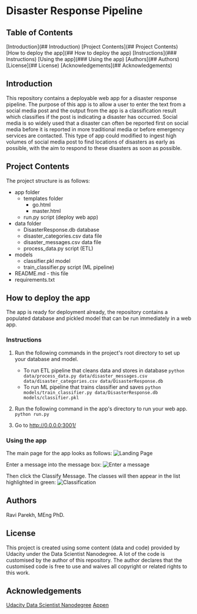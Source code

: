 # Disaster Response Pipeline

## Table of Contents 
[Introduction](## Introduction)
[Project Contents](## Project Contents)
[How to deploy the app](## How to deploy the app)
	[Instructions](### Instructions)
[Using the app](### Using the app)
[Authors](## Authors)
[License](## License)
[Acknowledgements](## Acknowledgements)

## Introduction 
This repository contains a deployable web app for a disaster response pipeline. The purpose of this app is to allow a user to enter the text from a social media post and the output from the app is a classification result which classifies if the post is indicating a disaster has occurred. 
Social media is so widely used that a disaster can often be reported first on social media before it is reported in more traditional media or before emergency services are contacted. This type of app could modified to ingest high volumes of social media post to find locations of disasters as early as possible, with the aim to respond to these disasters as soon as possible. 

## Project Contents
The project structure is as follows:
* app folder
	* templates folder
		* go.html
		* master.html
	* run.py script (deploy web app)
* data folder
	* DisasterResponse.db database
	* disaster_categories.csv data file
	* disaster_messages.csv data file
	* process_data.py script (ETL)
* models
	* classifier.pkl model
	* train_classifier.py script (ML pipeline)
* README.md - this file
* requirements.txt 

## How to deploy the app
The app is ready for deployment already, the repository contains a populated database and pickled model that can be run immediately in a web app. 

### Instructions
1. Run the following commands in the project's root directory to set up your database and model.

    - To run ETL pipeline that cleans data and stores in database
        `python data/process_data.py data/disaster_messages.csv data/disaster_categories.csv data/DisasterResponse.db`
    - To run ML pipeline that trains classifier and saves
        `python models/train_classifier.py data/DisasterResponse.db models/classifier.pkl`

2. Run the following command in the app's directory to run your web app.
    `python run.py`

3. Go to http://0.0.0.0:3001/

### Using the app
The main page for the app looks as follows:
![Landing Page](https://github.com/canaveensetia/udacity-disaster-response-pipeline/screenshots/LandingPage.PNG)

Enter a message into the message box:
![Enter a message](https://github.com/canaveensetia/udacity-disaster-response-pipeline/screenshots/EnterAMessage.PNG)

Then click the Classify Message. The classes will then appear in the list highlighted in green:
![Classification](https://github.com/canaveensetia/udacity-disaster-response-pipeline/screenshots/Classification.PNG)

## Authors
Ravi Parekh, MEng PhD. 

## License
This project is created using some content (data and code) provided by Udacity under the Data Scientist Nanodegree. A lot of the code is customised by the author of this repository. The author declares that the customised code is free to use and waives all copyright or related rights to this work. 

## Acknowledgements
[Udacity Data Scientist Nanodegree](https://www.udacity.com/course/data-scientist-nanodegree--nd025)
[Appen](https://appen.com/)
